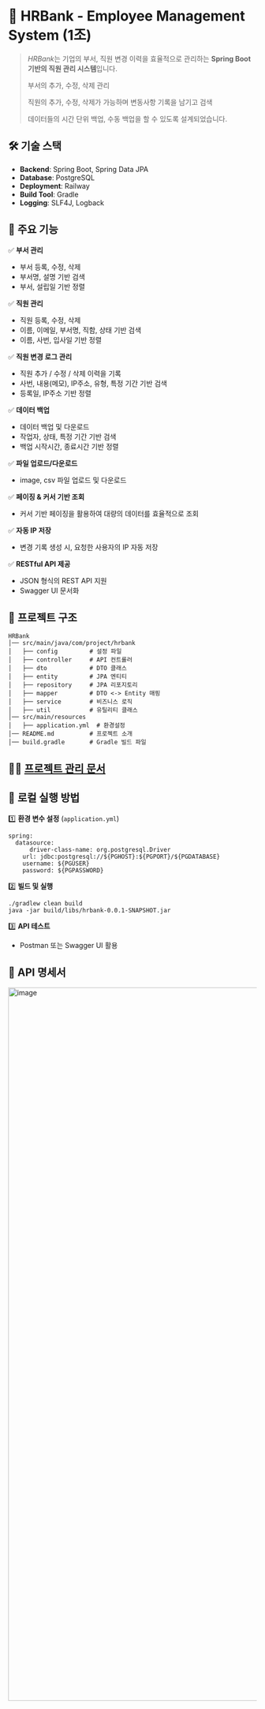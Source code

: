 # 🚀 HRBank - Employee Management System (1조)

> *HRBank*는 기업의 부서, 직원 변경 이력을 효율적으로 관리하는 **Spring Boot 기반의 직원 관리 시스템**입니다.
>
> 부서의 추가, 수정, 삭제 관리
>
> 직원의 추가, 수정, 삭제가 가능하며 변동사항 기록을 남기고 검색
>
> 데이터들의 시간 단위 백업, 수동 백업을 할 수 있도록 설계되었습니다.
> 


## 🛠️ 기술 스택

- **Backend**: Spring Boot, Spring Data JPA
- **Database**: PostgreSQL
- **Deployment**: Railway
- **Build Tool**: Gradle
- **Logging**: SLF4J, Logback


## 🌟 주요 기능

✅ **부서 관리**

- 부서 등록, 수정, 삭제
- 부서명, 설명 기반 검색
- 부서, 설립일 기반 정렬

✅ **직원 관리**

- 직원 등록, 수정, 삭제
- 이름, 이메일, 부서명, 직함, 상태 기반 검색
- 이름, 사번, 입사일 기반 정렬

✅ **직원 변경 로그 관리**

- 직원 추가 / 수정 / 삭제 이력을 기록
- 사번, 내용(메모), IP주소, 유형, 특정 기간 기반 검색
- 등록일, IP주소 기반 정렬

✅ **데이터 백업**

- 데이터 백업 및 다운로드
- 작업자, 상태, 특정 기간 기반 검색
- 백업 시작시간, 종료시간 기반 정렬

✅ **파일 업로드/다운로드**

- image, csv 파일 업로드 및 다운로드

✅ **페이징 & 커서 기반 조회**

- 커서 기반 페이징을 활용하여 대량의 데이터를 효율적으로 조회

✅ **자동 IP 저장**

- 변경 기록 생성 시, 요청한 사용자의 IP 자동 저장

✅ **RESTful API 제공**

- JSON 형식의 REST API 지원
- Swagger UI 문서화

## 📂 프로젝트 구조

```
HRBank
│── src/main/java/com/project/hrbank
│   ├── config         # 설정 파일
│   ├── controller     # API 컨트롤러
│   ├── dto            # DTO 클래스
│   ├── entity         # JPA 엔티티
│   ├── repository     # JPA 리포지토리
│   ├── mapper         # DTO <-> Entity 매핑
│   ├── service        # 비즈니스 로직
│   ├── util           # 유틸리티 클래스
│── src/main/resources
│   ├── application.yml  # 환경설정
│── README.md          # 프로젝트 소개
│── build.gradle       # Gradle 빌드 파일
```

## 🧑‍💻 [**프로젝트 관리 문서**](https://www.notion.so/1-1b586243d999805da7fbc6b1c3c01128?pvs=4)


## 🚀 로컬 실행 방법

1️⃣ **환경 변수 설정** (`application.yml`)

```
spring:
  datasource:
	  driver-class-name: org.postgresql.Driver
    url: jdbc:postgresql://${PGHOST}:${PGPORT}/${PGDATABASE}
    username: ${PGUSER}
    password: ${PGPASSWORD}
```

2️⃣ **빌드 및 실행**

```
./gradlew clean build
java -jar build/libs/hrbank-0.0.1-SNAPSHOT.jar
```

3️⃣ **API 테스트**

- Postman 또는 Swagger UI 활용

## 📌 API 명세서

<img width="1446" alt="image" src="https://github.com/user-attachments/assets/6d115ad1-5415-44d8-9710-37ed1eddee80" />
